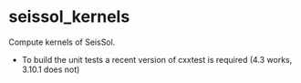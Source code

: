 seissol_kernels
===============

Compute kernels of SeisSol.

* To build the unit tests a recent version of cxxtest is required (4.3 works, 3.10.1 does not)
